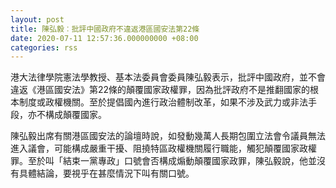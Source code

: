 ```yaml
---
layout: post
title: 陳弘毅︰批評中國政府不違返港區國安法第22條
date: 2020-07-11 12:57:36.000000000 +08:00
categories: rss
---
```


港大法律學院憲法學教授、基本法委員會委員陳弘毅表示，批評中國政府，並不會違返《港區國安法》第22條的顛覆國家政權罪，因為批評政府不是推翻國家的根本制度或政權機關。至於提倡國內進行政治體制改革，如果不涉及武力或非法手段，亦不構成顛覆國家。

陳弘毅出席有關港區國安法的論壇時說，如發動幾萬人長期包圍立法會令議員無法進入議會，可能構成嚴重干擾、阻撓特區政權機關履行職能，觸犯顛覆國家政權罪。至於叫「結束一黨專政」口號會否構成煽動顛覆國家政罪，陳弘毅說，他並沒有具體結論，要視乎在甚麼情況下叫有關口號。
